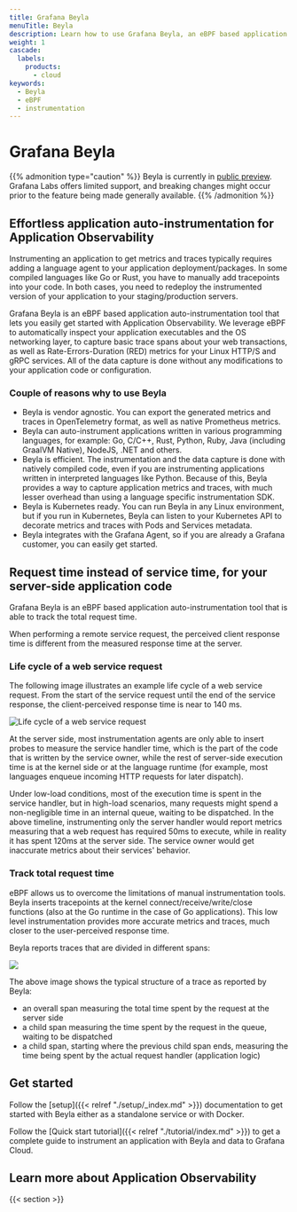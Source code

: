 ```yaml
---
title: Grafana Beyla
menuTitle: Beyla
description: Learn how to use Grafana Beyla, an eBPF based application auto-instrumentation tool.
weight: 1
cascade:
  labels:
    products:
      - cloud
keywords:
  - Beyla
  - eBPF
  - instrumentation
---
```


# Grafana Beyla

{{% admonition type="caution" %}}
Beyla is currently in [public preview](/docs/release-life-cycle/). Grafana Labs offers limited support, and breaking changes might occur prior to the feature being made generally available.
{{% /admonition %}}

## Effortless application auto-instrumentation for Application Observability

Instrumenting an application to get metrics and traces typically requires adding a language agent to your application deployment/packages. In some compiled languages like Go or Rust, you have to manually add tracepoints into your code. In both cases, you need to redeploy the instrumented version of your application to your staging/production servers.

Grafana Beyla is an eBPF based application auto-instrumentation tool that lets you easily get started with Application Observability. We leverage eBPF to automatically inspect your application executables and the OS networking layer, to capture basic trace spans about your web transactions, as well as Rate-Errors-Duration (RED) metrics for your Linux HTTP/S and gRPC services. 
All of the data capture is done without any modifications to your application code or configuration.

### Couple of reasons why to use Beyla

- Beyla is vendor agnostic. You can export the generated metrics and traces in OpenTelemetry format, as
well as native Prometheus metrics.
- Beyla can auto-instrument applications written in various programming languages, for example: 
Go, C/C++, Rust, Python, Ruby, Java (including GraalVM Native), NodeJS, .NET and others.
- Beyla is efficient. The instrumentation and the data capture is done with natively compiled code,
even if you are instrumenting applications written in interpreted languages like Python. Because of this,
Beyla provides a way to capture application metrics and traces, with much lesser overhead than using a
language specific instrumentation SDK.
- Beyla is Kubernetes ready. You can run Beyla in any Linux environment, but if you run in Kubernetes, Beyla 
can listen to your Kubernetes API to decorate metrics and traces with Pods and Services metadata. 
- Beyla integrates with the Grafana Agent, so if you are already a Grafana customer, you can easily
get started.


## Request time instead of service time, for your server-side application code

Grafana Beyla is an eBPF based application auto-instrumentation tool that is able to track the total request time.

When performing a remote service request, the perceived client response time is different from the measured response time at the server.

### Life cycle of a web service request

The following image illustrates an example life cycle of a web service request. From the start of the service request until the end of the service response, the client-perceived response time is near to 140 ms.

![Life cycle of a web service request](https://grafana.com/media/docs/grafana-cloud/beyla/req-life-cycle_2.png)

At the server side, most instrumentation agents are only able to insert probes to measure the service handler time, which is the part of the code that is written by the service owner, while the rest of server-side execution time is at the kernel side or at the language runtime (for example, most languages enqueue incoming HTTP requests for later dispatch).

Under low-load conditions, most of the execution time is spent in the service handler, but in high-load scenarios, many requests might spend a non-negligible time in an internal queue, waiting to be dispatched. In the above timeline, instrumenting only the server handler would report metrics measuring that a web request has required 50ms to execute, while in reality it has spent 120ms at the server side. The service owner would get inaccurate metrics about their services' behavior.

### Track total request time

eBPF allows us to overcome the limitations of manual instrumentation tools. Beyla inserts tracepoints at the kernel connect/receive/write/close functions (also at the Go runtime in the case of Go applications). This low level instrumentation provides more accurate metrics and traces, much closer to the user-perceived response time.

Beyla reports traces that are divided in different spans:

![](https://grafana.com/media/docs/grafana-cloud/beyla/server-side-trace.png)

The above image shows the typical structure of a trace as reported by Beyla:

- an overall span measuring the total time spent by the request at the server side
- a child span measuring the time spent by the request in the queue, waiting to be dispatched
- a child span, starting where the previous child span ends, measuring the time being spent by the actual request handler (application logic)

## Get started

Follow the [setup]({{< relref "./setup/_index.md" >}}) documentation to get started with Beyla either as a standalone service or with Docker.

Follow the [Quick start tutorial]({{< relref "./tutorial/index.md" >}}) to get a complete guide to instrument an application with Beyla and data to Grafana Cloud.

## Learn more about Application Observability

{{< section >}}
